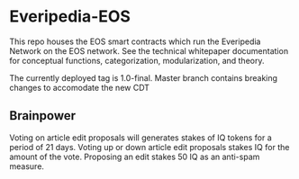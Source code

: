# Everipedia-EOS

This repo houses the EOS smart contracts which run the Everipedia Network on the EOS network. See the technical whitepaper documentation for conceptual functions, categorization, modularization, and theory.

The currently deployed tag is 1.0-final. Master branch contains breaking changes to accomodate the new CDT

## Brainpower
Voting on article edit proposals will generates stakes of IQ tokens for a period of 21 days. Voting up or down article edit proposals stakes IQ for the amount of the vote. Proposing an edit stakes 50 IQ as an anti-spam measure.

